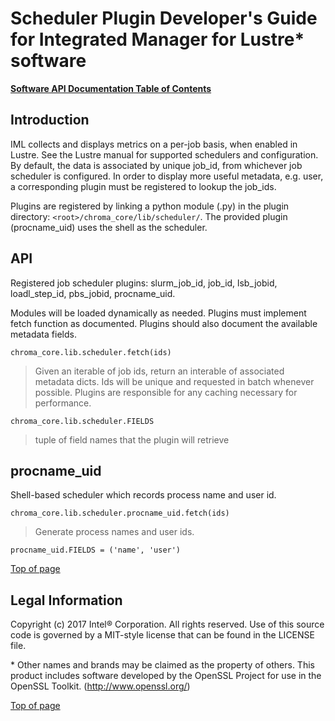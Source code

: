 # <a name="1.0"></a>Scheduler Plugin Developer's Guide for Integrated Manager for Lustre* software

[**Software API Documentation Table of Contents**](./api_TOC.md)

## <a name="1.1"></a>Introduction

IML collects and displays metrics on a per-job basis, when enabled in Lustre.
See the Lustre manual for supported schedulers and configuration.
By default, the data is associated by unique job_id, from whichever job scheduler is configured.
In order to display more useful metadata, e.g. user, a corresponding plugin must be registered to lookup the job_ids.

Plugins are registered by linking a python module (.py) in the plugin directory:  `<root>/chroma_core/lib/scheduler/`.
The provided plugin (procname_uid) uses the shell as the scheduler.

## <a name="1.2"></a>API

Registered job scheduler plugins: slurm_job_id, job_id, lsb_jobid, loadl_step_id, pbs_jobid, procname_uid.

Modules will be loaded dynamically as needed. Plugins must implement fetch function as documented. Plugins should also document the available metadata fields.

```
chroma_core.lib.scheduler.fetch(ids)
```
> Given an iterable of job ids, return an interable of associated metadata dicts. Ids will be unique and requested in batch whenever possible. Plugins are responsible for any caching necessary for performance.

```
chroma_core.lib.scheduler.FIELDS
```
> tuple of field names that the plugin will retrieve

## <a name="1.3"></a>procname_uid

Shell-based scheduler which records process name and user id.

```
chroma_core.lib.scheduler.procname_uid.fetch(ids)
```
> Generate process names and user ids.

```
procname_uid.FIELDS = ('name', 'user')
```

[Top of page](#1.0)

## <a name="1.4"></a>Legal Information

Copyright (c) 2017 Intel® Corporation. All rights reserved.
 Use of this source code is governed by a MIT-style
 license that can be found in the LICENSE file.

\* Other names and brands may be claimed as the property of others.
This product includes software developed by the OpenSSL Project for use in the OpenSSL Toolkit. (http://www.openssl.org/)

[Top of page](#1.0)